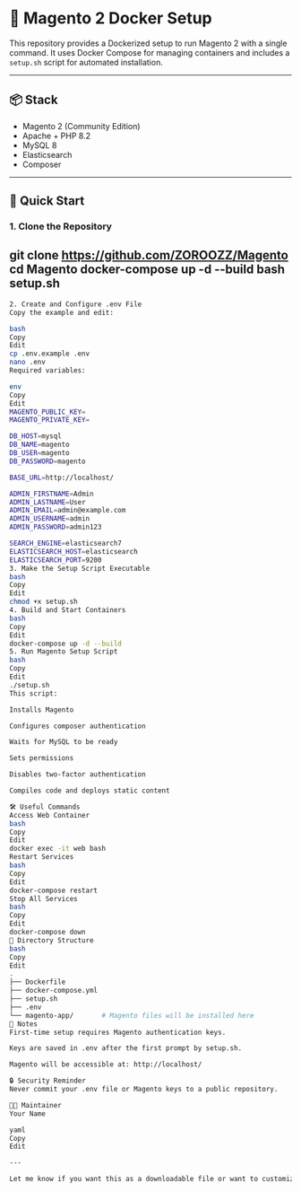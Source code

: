 # 🧱 Magento 2 Docker Setup

This repository provides a Dockerized setup to run Magento 2 with a single command. It uses Docker Compose for managing containers and includes a `setup.sh` script for automated installation.

---

## 📦 Stack

- Magento 2 (Community Edition)
- Apache + PHP 8.2
- MySQL 8
- Elasticsearch
- Composer

---

## 🚀 Quick Start

### 1. Clone the Repository

git clone https://github.com/ZOROOZZ/Magento
cd Magento
docker-compose up -d --build
bash setup.sh
---
```bash
2. Create and Configure .env File
Copy the example and edit:

bash
Copy
Edit
cp .env.example .env
nano .env
Required variables:

env
Copy
Edit
MAGENTO_PUBLIC_KEY=
MAGENTO_PRIVATE_KEY=

DB_HOST=mysql
DB_NAME=magento
DB_USER=magento
DB_PASSWORD=magento

BASE_URL=http://localhost/

ADMIN_FIRSTNAME=Admin
ADMIN_LASTNAME=User
ADMIN_EMAIL=admin@example.com
ADMIN_USERNAME=admin
ADMIN_PASSWORD=admin123

SEARCH_ENGINE=elasticsearch7
ELASTICSEARCH_HOST=elasticsearch
ELASTICSEARCH_PORT=9200
3. Make the Setup Script Executable
bash
Copy
Edit
chmod +x setup.sh
4. Build and Start Containers
bash
Copy
Edit
docker-compose up -d --build
5. Run Magento Setup Script
bash
Copy
Edit
./setup.sh
This script:

Installs Magento

Configures composer authentication

Waits for MySQL to be ready

Sets permissions

Disables two-factor authentication

Compiles code and deploys static content

🛠️ Useful Commands
Access Web Container
bash
Copy
Edit
docker exec -it web bash
Restart Services
bash
Copy
Edit
docker-compose restart
Stop All Services
bash
Copy
Edit
docker-compose down
📁 Directory Structure
bash
Copy
Edit
.
├── Dockerfile
├── docker-compose.yml
├── setup.sh
├── .env
└── magento-app/       # Magento files will be installed here
🧾 Notes
First-time setup requires Magento authentication keys.

Keys are saved in .env after the first prompt by setup.sh.

Magento will be accessible at: http://localhost/

🔒 Security Reminder
Never commit your .env file or Magento keys to a public repository.

👨‍💻 Maintainer
Your Name

yaml
Copy
Edit

---

Let me know if you want this as a downloadable file or want to customize project name, author, or repo

